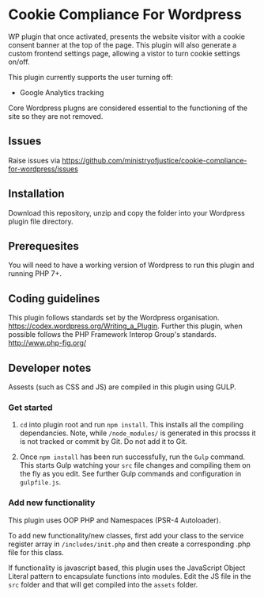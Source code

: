 # Cookie Compliance For Wordpress
WP plugin that once activated, presents the website visitor with a cookie consent banner at the top of the page. This plugin will also generate a custom frontend settings page, allowing a vistor to turn cookie settings on/off.

This plugin currently supports the user turning off:

* Google Analytics tracking

Core Wordpress plugns are considered essential to the functioning of the site so they are not removed.

## Issues

Raise issues via 
<a href="https://github.com/ministryofjustice/cookie-compliance-for-wordpress/issues">https://github.com/ministryofjustice/cookie-compliance-for-wordpress/issues</a>

## Installation

Download this repository, unzip and copy the folder into your Wordpress plugin file directory.

## Prerequesites

You will need to have a working version of Wordpress to run this plugin and running PHP 7+.

## Coding guidelines

This plugin follows standards set by the Wordpress organisation. https://codex.wordpress.org/Writing_a_Plugin. Further this plugin, when possible follows the PHP Framework Interop Group's standards. http://www.php-fig.org/

## Developer notes

Assests (such as CSS and JS) are compiled in this plugin using GULP.

### Get started

1. `cd` into plugin root and run `npm install`. This installs all the compiling dependancies. Note, while `/node_modules/` is generated in this procsss it is not tracked or commit by Git. Do not add it to Git.

2. Once `npm install` has been run successfully, run the `Gulp` command. This starts Gulp watching your `src` file changes and compiling them on the fly as you edit. See further Gulp commands and configuration in `gulpfile.js`.

### Add new functionality

This plugin uses OOP PHP and Namespaces (PSR-4 Autoloader).

To add new functionality/new classes, first add your class to the service register array in `/includes/init.php` and then create a corresponding .php file for this class. 

If functionality is javascript based, this plugin uses the JavaScript Object Literal pattern to encapsulate functions into modules. Edit the JS file in the `src` folder and that will get compiled into the `assets` folder. 